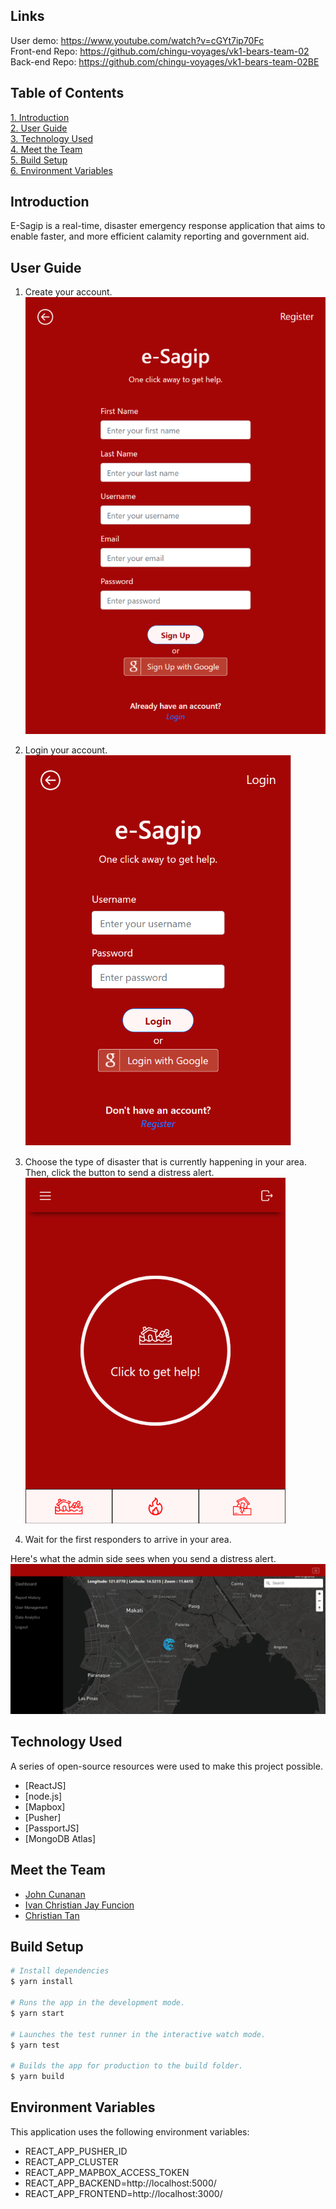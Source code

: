 ## Links
User demo: https://www.youtube.com/watch?v=cGYt7ip70Fc   
Front-end Repo: https://github.com/chingu-voyages/vk1-bears-team-02    
Back-end Repo: https://github.com/chingu-voyages/vk1-bears-team-02BE    

## Table of Contents

<a href="#intro">1. Introduction</a> <br>
<a href="#userGuide">2. User Guide</a> <br>
<a href="#tech">3. Technology Used</a>    
<a href="#team">4. Meet the Team</a> <br>
<a href="#build">5. Build Setup</a>    
<a href="#env">6. Environment Variables </a>

## <h2 id="intro">Introduction</h2>

E-Sagip is a real-time, disaster emergency response application that aims to enable faster, and more efficient calamity reporting and government aid.

## <h2 id="userGuide"> User Guide </h2>

1. Create your account.       
   ![register page](./src/md_images/register-page.png)    

2. Login your account.    
   ![login page](./src/md_images/login-page.png)

3. Choose the type of disaster that is currently happening in your area. Then, click the button to send a distress alert.     
   ![get help page](./src/md_images/buttons.png)

4. Wait for the first responders to arrive in your area.

Here's what the admin side sees when you send a distress alert.
![get help page](./src/md_images/admin-page.png)


## <h2 id="tech"> Technology Used </h2>
 A series of open-source resources were used to make this project possible.
* [ReactJS]
* [node.js]
* [Mapbox]
* [Pusher]
* [PassportJS]
* [MongoDB Atlas]

## <h2 id="team">Meet the Team </h2>
- [John Cunanan](https://github.com/theCodingJohn)
- [Ivan Christian Jay Funcion](https://github.com/supremeking23)
- [Christian Tan](https://github.com/mikotan-cpu)

## <h2 id="build">Build Setup</h2>

```bash
# Install dependencies
$ yarn install

# Runs the app in the development mode.
$ yarn start

# Launches the test runner in the interactive watch mode.
$ yarn test

# Builds the app for production to the build folder.
$ yarn build
```
## <h2 id="env"> Environment Variables </h2>
 This application uses the following environment variables:
 - REACT_APP_PUSHER_ID
 - REACT_APP_CLUSTER
 - REACT_APP_MAPBOX_ACCESS_TOKEN
 - REACT_APP_BACKEND=http://localhost:5000/
 - REACT_APP_FRONTEND=http://localhost:3000/


